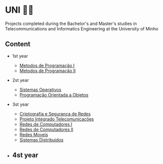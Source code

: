 # UNI 👩‍🎓​
Projects completed during the Bachelor's and Master's studies in Telecommunications and Informatics Engineering at the University of Minho

## Content
- 1st year
  
  - [Metodos de Programação I](https://github.com/beatrizralves/UNI/tree/main/1_ano/Metodos_Programacao_I/Projeto_MPI)
  - [Metodos de Programação II](https://github.com/beatrizralves/UNI/tree/main/1_ano/Metodos_Programacao_II)
    
- 2st year
  - [Sistemas Operativos](https://github.com/beatrizralves/UNI/tree/main/2_ano/SO)
  - [Programação Orientada a Objetos](https://github.com/beatrizralves/UNI/tree/main/2_ano/POO)
 
- 3st year
  - [Criptografia e Segurança de Redes](https://github.com/beatrizralves/UNI/tree/main/3_ano/Criptografia_Seguranca_Redes)
  - [Projeto Integrado Telecomunicações](https://github.com/beatrizralves/UNI/tree/main/3_ano/Projeto_Integrado_Telecomunica%C3%A7%C3%B5es)
  - [Redes de Computadores I](https://github.com/beatrizralves/UNI/tree/main/3_ano/Redes_Computadores_I)
  - [Redes de Computadores II](https://github.com/beatrizralves/UNI/tree/main/3_ano/Redes_Computadores_II)
  - [Redes Moveis]()
  - [Sistemas Distribuidos]()

  
- 4st year
  -
  
